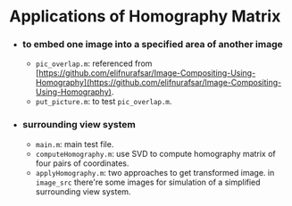 # Applications of Homography Matrix

- ### to embed one image into a specified area of another image
    - `pic_overlap.m`: referenced from [https://github.com/elifnurafsar/Image-Compositing-Using-Homography](https://github.com/elifnurafsar/Image-Compositing-Using-Homography).
    - `put_picture.m`: to test `pic_overlap.m`.

- ### surrounding view system
    - `main.m`: main test file.
    - `computeHomography.m`: use SVD to compute homography matrix of four pairs of coordinates.
    - `applyHomography.m`: two approaches to get transformed image. in `image_src` there're some images for simulation of a simplified surrounding view system.
